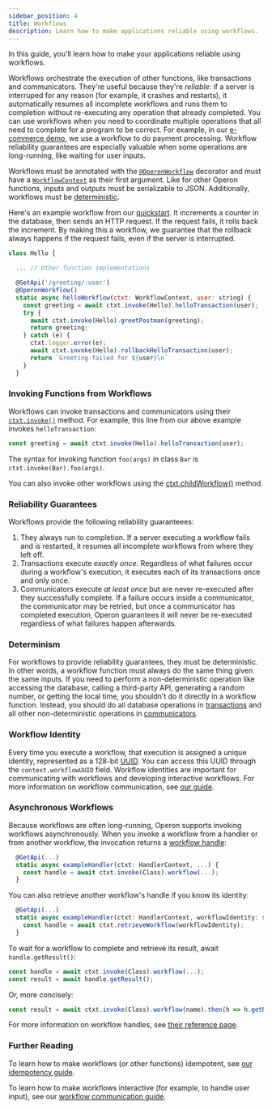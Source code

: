 ```yaml
---
sidebar_position: 4
title: Workflows
description: Learn how to make applications reliable using workflows.
---
```


In this guide, you'll learn how to make your applications reliable using workflows.

Workflows orchestrate the execution of other functions, like transactions and communicators.
They're useful because they're _reliable_: if a server is interruped for any reason (for example, it crashes and restarts), it automatically resumes all incomplete workflows and runs them to completion without re-executing any operation that already completed.
You can use workflows when you need to coordinate multiple operations that all need to complete for a program to be correct.
For example, in our [e-commerce demo](https://github.com/dbos-inc/operon-demo-apps/tree/main/e-commerce), we use a workflow to do payment processing.
Workflow reliability guarantees are especially valuable when some operations are long-running, like waiting for user inputs.

Workflows must be annotated with the [`@OperonWorkflow`](../api-reference/decorators#operonworkflow) decorator and must have a [`WorkflowContext`](../api-reference/contexts#workflowcontext) as their first argument.
Like for other Operon functions, inputs and outputs must be serializable to JSON.
Additionally, workflows must be [deterministic](#determinism).

Here's an example workflow from our [quickstart](../getting-started/quickstart-programming-2).
It increments a counter in the database, then sends an HTTP request.
If the request fails, it rolls back the increment.
By making this a workflow, we guarantee that the rollback always happens if the request fails, even if the server is interrupted.

```javascript
class Hello {

  ... // Other function implementations

  @GetApi('/greeting/:user')
  @OperonWorkflow()
  static async helloWorkflow(ctxt: WorkflowContext, user: string) {
    const greeting = await ctxt.invoke(Hello).helloTransaction(user);
    try {
      await ctxt.invoke(Hello).greetPostman(greeting);
      return greeting;
    } catch (e) {
      ctxt.logger.error(e);
      await ctxt.invoke(Hello).rollbackHelloTransaction(user);
      return `Greeting failed for ${user}\n`
    }
  }
```

### Invoking Functions from Workflows

Workflows can invoke transactions and communicators using their [`ctxt.invoke()`](../api-reference/contexts#workflowctxtinvoketargetclass) method.
For example, this line from our above example invokes `helloTransaction`:

```javascript
const greeting = await ctxt.invoke(Hello).helloTransaction(user);
```

The syntax for invoking function `foo(args)` in class `Bar` is `ctxt.invoke(Bar).foo(args)`.

You can also invoke other workflows using the [ctxt.childWorkflow()](../api-reference/contexts#workflowctxtchildworkflowwf-args) method.

### Reliability Guarantees

Workflows provide the following reliability guaranteees:

1.  They always run to completion.  If a server executing a workflow fails and is restarted, it resumes all incomplete workflows from where they left off.
2.  Transactions execute _exactly once_.  Regardless of what failures occur during a workflow's execution, it executes each of its transactions once and only once.
3.  Communicators execute _at least once_ but are never re-executed after they successfully complete.  If a failure occurs inside a communicator, the communicator may be retried, but once a communicator has completed execution, Operon guarantees it will never be re-executed regardless of what failures happen afterwards.

### Determinism

For workflows to provide reliability guarantees, they must be deterministic.
In other words, a workflow function must always do the same thing given the same inputs.
If you need to perform a non-deterministic operation like accessing the database, calling a third-party API, generating a random number, or getting the local time, you shouldn't do it directly in a workflow function.
Instead, you should do all database operations in [transactions](./transaction-tutorial) and all other non-deterministic operations in [communicators](./communicator-tutorial).

### Workflow Identity

Every time you execute a workflow, that execution is assigned a unique identity, represented as a 128-bit [UUID](https://en.wikipedia.org/wiki/Universally_unique_identifier).
You can access this UUID through the `context.workflowUUID` field.
Workflow identities are important for communicating with workflows and developing interactive workflows.
For more information on workflow communication, see [our guide](./workflow-communication-tutorial.md).

### Asynchronous Workflows

Because workflows are often long-running, Operon supports invoking workflows asynchronously.
When you invoke a workflow from a handler or from another workflow, the invocation returns a [workflow handle](../api-reference/workflow-handles):

```javascript
  @GetApi(...)
  static async exampleHandler(ctxt: HandlerContext, ...) {
    const handle = await ctxt.invoke(Class).workflow(...);
  }
```

You can also retrieve another workflow's handle if you know its identity:

```javascript
  @GetApi(...)
  static async exampleHandler(ctxt: HandlerContext, workflowIdentity: string, ...) {
    const handle = await ctxt.retrieveWorkflow(workflowIdentity);
  }
```

To wait for a workflow to complete and retrieve its result, await `handle.getResult()`:

```javascript
const handle = await ctxt.invoke(Class).workflow(...);
const result = await handle.getResult();
```

Or, more concisely:

```javascript
const result = await ctxt.invoke(Class).workflow(name).then(h => h.getResult());
```

For more information on workflow handles, see [their reference page](../api-reference/workflow-handles).

### Further Reading

To learn how to make workflows (or other functions) idempotent, see [our idempotency guide](./idempotency-tutorial).

To learn how to make workflows interactive (for example, to handle user input), see our [workflow communication guide](./workflow-communication-tutorial).